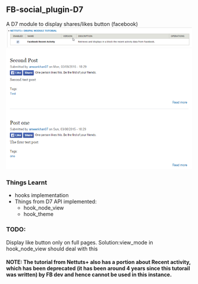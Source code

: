 ## FB-social_plugin-D7
A D7 module to display shares/likes button (facebook)
![Enable Module](/1.png)
![Sample of after](/2.png)

### Things Learnt
* hooks implementation
* Things from D7 API implemented:
    * hook_node_view
    * hook_theme
### TODO:
Display like button only on full pages. 
Solution:view_mode in hook_node_view should deal with this

#### NOTE: The tutorial from Nettuts+ also has a portion about Recent activity, which has been deprecated (it has been around 4 years since this tutorail was written) by FB dev and hence cannot be used in this instance.
